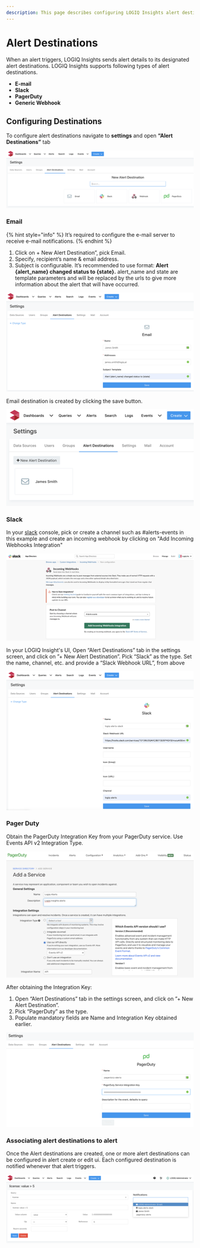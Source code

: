 ```yaml
---
description: This page describes configuring LOGIQ Insights alert destinations.
---
```


# Alert Destinations

When an alert triggers, LOGIQ Insights sends alert details to its designated alert destinations. LOGIQ Insights supports following types of alert destinations.

* **E-mail**
* **Slack**
* **PagerDuty** 
* **Generic Webhook**

## Configuring Destinations

 To configure alert destinations navigate to **settings** and open **“Alert Destinations”** tab

![Alert Destinations](../.gitbook/assets/screen-shot-2020-08-11-at-1.20.39-pm.png)

### Email

{% hint style="info" %}
 It’s required to configure the e-mail server to receive e-mail notifications.
{% endhint %}

1. Click on + New Alert Destination”, pick Email.
2. Specify, recipient’s name & email address.
3. Subject is configurable. It’s recommended to use format: **Alert {alert\_name} changed status to {state}.** alert\_name and state are template parameters and will be replaced by the urls  to give more information about the alert that will have occurred.

![James Smith&apos;s Email configuration](../.gitbook/assets/screen-shot-2020-08-11-at-1.24.28-pm.png)

 Email destination is created by clicking the save button.

![Email Alert Destination](../.gitbook/assets/screen-shot-2020-08-11-at-1.33.34-pm.png)

### Slack

In your [slack](https://my.slack.com/services/new/incoming-webhook/) console, pick or create a channel such as \#alerts-events in this example and create an incoming webhook by clicking on "Add Incoming Webhooks Integration"

![Slack Webhooks integration](../.gitbook/assets/screen-shot-2020-08-11-at-3.10.58-pm.png)

In your LOGIQ Insight's UI, Open “Alert Destinations” tab in the settings screen, and click on ”+ New Alert Destination”. Pick “Slack” as the type. Set the name, channel, etc. and provide a “Slack Webhook URL”, from above

![Slack Destination Configuration](../.gitbook/assets/screen-shot-2020-08-11-at-1.39.49-pm.png)

### Pager Duty

Obtain the PagerDuty Integration Key from your PagerDuty service. Use Events API v2 Integration Type.

![](../.gitbook/assets/screen-shot-2020-08-11-at-4.31.41-pm.png)

After obtaining the Integration Key:

1. Open “Alert Destinations” tab in the settings screen, and click on ”+ New Alert Destination”.
2. Pick “PagerDuty” as the type.
3. Populate mandatory fields are Name and Integration Key obtained earlier.

![PagerDuty Configuration](../.gitbook/assets/screen-shot-2020-08-11-at-5.02.05-pm.png)

### Associating alert destinations to alert

Once the Alert destinations are created, one or more alert destinations can be configured in alert create or edit ui. Each configured destination is notified whenever that alert triggers.

![](../.gitbook/assets/screen-shot-2020-08-11-at-5.11.15-pm.png)

